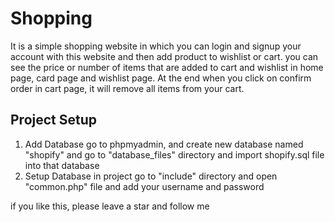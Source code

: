 # Shopping
It is a simple shopping website in which you can login and signup your account with this website and then add product to wishlist or cart. you can see the price or number of items that are added to cart and wishlist in home page, card page and wishlist page. At the end when you click on confirm order in cart page, it will remove all items from your cart.

## Project Setup

1. Add Database
go to phpmyadmin, and create new database named "shopify"
and go to "database_files" directory and import shopify.sql file into that database
2. Setup Database in project
go to "include" directory and open "common.php" file and add your username and password

if you like this, please leave a star and follow me